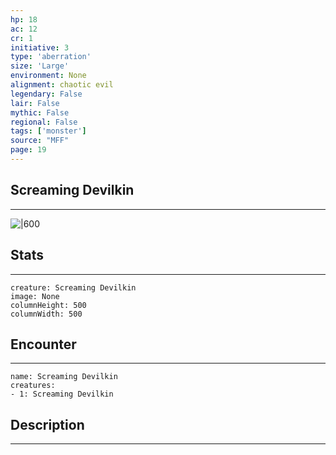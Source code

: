 ```yaml
---
hp: 18
ac: 12
cr: 1
initiative: 3
type: 'aberration'    
size: 'Large'
environment: None
alignment: chaotic evil
legendary: False
lair: False
mythic: False
regional: False
tags: ['monster']
source: "MFF"
page: 19
---
```


## Screaming Devilkin
---

![|600](D:/Program%20Files/5e.tools/img/bestiary/MFF/Screaming%20Devilkin.png)

## Stats
---

```statblock
creature: Screaming Devilkin
image: None
columnHeight: 500
columnWidth: 500
```

## Encounter
---

```encounter-table
name: Screaming Devilkin
creatures:
- 1: Screaming Devilkin
```

## Description
---




